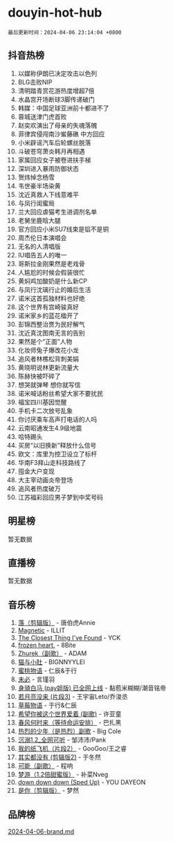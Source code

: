 # douyin-hot-hub

`最后更新时间：2024-04-06 23:14:04 +0800`

## 抖音热榜

1. 以媒称伊朗已决定攻击以色列
1. BLG击败NIP
1. 清明踏青赏花游热度增超7倍
1. 水晶宫开场断球3脚传递破门
1. 韩媒：中国足球亚洲前十都进不了
1. 蓉城送津门虎首败
1. 赵奕欢演出了母亲的失魂落魄
1. 菲律宾侵闯南沙鲎藤礁 中方回应
1. 小米辟谣汽车后轮螺丝脱落
1. 斗破苍穹萧炎韩月再相遇
1. 家属回应女子被卷进扶手梯
1. 深圳进入暴雨防御状态
1. 贺炜悼念杨雪
1. 韦世豪半场染黄
1. 沈近真救人下线意难平
1. 与凤行闺蜜局
1. 兰大回应虐猫考生进调剂名单
1. 老舅坐鹿晗大腿
1. 官方回应小米SU7线束是铝不是铜
1. 周杰伦日本演唱会
1. 无名的人清唱版
1. IU唱告五人的唯一
1. 哥斯拉金刚果然是老戏骨
1. 人尴尬的时候会假装很忙
1. 黄焖鸡加酸奶是什么新CP
1. 与凤行沈璃行止的婚后生活
1. 诺米这首孤独材料也好绝
1. 这个世界有宫崎骏真好
1. 诺米家乡的蓝花楹开了
1. 彭锦西整治贾为民好解气
1. 沈近真沈图南无言的告别
1. 果然是个“正面”人物
1. 化妆师兔子爆改花小龙
1. 追风者林樵松背刺美娟
1. 黄晓明说林更新流量大
1. 陈赫快被吓碎了
1. 想哭就弹琴 想你就写信
1. 诺米喊话粉丝希望大家不要扰民
1. 福宝四川基因觉醒
1. 手机卡二次放号乱象
1. 你讨厌乘车高声打电话的人吗
1. 云南昭通发生4.9级地震
1. 哈特踢头
1. 买房“以旧换新”释放什么信号
1. 欧文：库里为控卫设立了标杆
1. 华南F3拜山走科技路线了
1. 囤金大户变现
1. 大主宰动画炎帝登场
1. 追风者热度破万
1. 江苏福彩回应男子梦到中奖号码

## 明星榜

暂无数据

## 直播榜

暂无数据

## 音乐榜

1. [落（剪辑版）](https://sf5-hl-cdn-tos.douyinstatic.com/obj/tos-cn-ve-2774/o0h6HvN1BBbli9LtU3i5fQIleBQMF5Cg4TZmmC) - 唐伯虎Annie
1. [Magnetic](https://sf6-cdn-tos.douyinstatic.com/obj/tos-cn-ve-2774/oAQCYdBNZfLACGDmVFAsfAtpy32tqErgQ3XgBN) - ILLIT
1. [The Closest Thing I've Found](https://sf5-hl-cdn-tos.douyinstatic.com/obj/tos-cn-ve-2774/514ab5d9146f4d2ca454b7adff8e5e4d) - YCK
1. [frozen heart.](https://sf5-hl-cdn-tos.douyinstatic.com/obj/tos-cn-ve-2774/oIIWJfyjIACZA9zQMtnJ6hQQhFC4vhCupoRBsO) - 8Bite
1. [Zhurek（副歌）](https://sf3-cdn-tos.douyinstatic.com/obj/tos-cn-ve-2774/ooQm8FBZQDlf0btEYgVpCcSCQfrdJGBEKZYBGS) - ADAM
1. [猫与小肚](https://sf6-cdn-tos.douyinstatic.com/obj/tos-cn-ve-2774/osZeoClMECgK8DYl6VebABgbchEtPYQjZEnRtd) - BIGNNYYLEI
1. [蜜桃物语](https://sf5-hl-cdn-tos.douyinstatic.com/obj/tos-cn-ve-2774/oIhOSCZtIACtYU4XQkngiW9kCBfVD1Fz9IYeqL) - 仁辰&于行
1. [未必](https://sf27-cdn-tos.douyinstatic.com/obj/tos-cn-ve-2774/ogntQMFnKQDZUgTCYuJgfLEtleYZZFxBQqhhFB) - 言瑾羽
1. [身骑白马 (pay姐版) 已全网上线](https://sf5-hl-cdn-tos.douyinstatic.com/obj/tos-cn-ve-2774/oQLO5ZgLsFkaDhdIIveF2zUCgfweY0gWaH4AQG) - 黏苞米糊糊/潮音铭帝
1. [若月亮没来 (片段3)](https://sf5-hl-cdn-tos.douyinstatic.com/obj/tos-cn-ve-2774/okfyEUsGW1B1ovJi5JiN9IjvAT2lMwA054GoEB) - 王宇宙Leto/乔浚丞
1. [草莓物语](https://sf5-hl-cdn-tos.douyinstatic.com/obj/tos-cn-ve-2774/okynhJ7jEAIIZBfsLgYMEI8QC3WbQNN66RKzhT) - 于行&仁辰
1. [希望你被这个世界爱着 (副歌)](https://sf3-cdn-tos.douyinstatic.com/obj/tos-cn-ve-2774/oUHCmWQfZlE3QQBKBeD8rCFLpJzPgCpImhsxMt) - 许亚童
1. [春风何时来（等待命运安排）](https://sf5-hl-cdn-tos.douyinstatic.com/obj/tos-cn-ve-2774/oICBNbD3gelMfB4WgiD1KI2jQtXZE2FgHLwtsl) - 巴扎黑
1. [热烈的少年（是热烈）副歌](https://sf5-hl-cdn-tos.douyinstatic.com/obj/tos-cn-ve-2774/owVNI0CLDAUMtSz6TEYvfFBFL4UDFFhLfgK8fa) - Big Cole
1. [沉溺1.2_全网可听](https://sf5-hl-cdn-tos.douyinstatic.com/obj/tos-cn-ve-2774/ok2QoiBqsWAX9McZmWiI9gAB0EzwD4Xj6yfmtH) - 邹沛沛/Pank
1. [我的纸飞机（片段2）](https://sf6-cdn-tos.douyinstatic.com/obj/tos-cn-ve-2774/oM2ZrKcg2CD5AeRB2gkeXOFB1IxAGJdZPazYHf) - GooGoo/王之睿
1. [其实都没有 (剪辑版2)](https://sf5-hl-cdn-tos.douyinstatic.com/obj/tos-cn-ve-2774/oEBNQenHZtBhxYjGgUDQk0BCHTigQafgFlbQ7k) - 于冬然
1. [可能（副歌）](https://sf5-hl-cdn-tos.douyinstatic.com/obj/tos-cn-ve-2774/cde1731888894259b333569393c2fb51) - 程响
1. [梦游（1.2倍甜蜜版）](https://sf5-hl-cdn-tos.douyinstatic.com/obj/tos-cn-ve-2774/o4gyAUm8hwufoEABmwVIiQtHsFuGzAEEWtNMzo) - 补菜Nveg
1. [down down down (Sped Up)](https://sf5-hl-cdn-tos.douyinstatic.com/obj/tos-cn-ve-2774/ow80iABiXIO9DsFwK6WeZKMaJRi3BPJAotDy8m) - YOU DAYEON
1. [是你（剪辑版）](https://sf5-hl-cdn-tos.douyinstatic.com/obj/tos-cn-ve-2774/46019dae783c4c969944217fe1cfafc4) - 梦然

## 品牌榜

[2024-04-06-brand.md](2024-04-06-brand.md)

